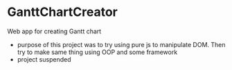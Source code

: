 # GanttChartCreator
Web app for creating Gantt chart
- purpose of this project was to try using pure js to manipulate DOM. Then try to make same thing using OOP and some framework 
- project suspended 
